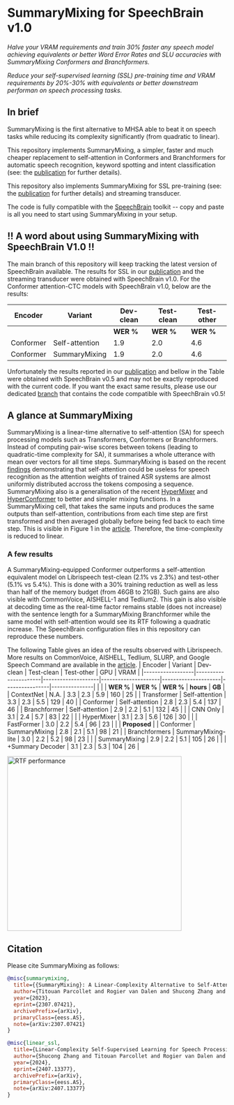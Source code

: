 # SummaryMixing for SpeechBrain v1.0
*Halve your VRAM requirements and train 30% faster any speech model achieving equivalents or better Word Error Rates and SLU accuracies with SummaryMixing Conformers and Branchformers.*

*Reduce your self-supervised learning (SSL) pre-training time and VRAM requirements by 20%-30% with equivalents or better downstream performan on speech processing tasks.*

## In brief
SummaryMixing is the first alternative to MHSA able to beat it on speech tasks while reducing its complexity significantly (from quadratic to linear).

This repository implements SummaryMixing, a simpler, faster and much cheaper replacement to self-attention in Conformers and Branchformers for automatic speech recognition, keyword spotting and intent classification (see: the [publication](https://arxiv.org/abs/2307.07421) for further details). 

This repository also implements SummaryMixing for SSL pre-training (see: the [publication](https://arxiv.org/pdf/2407.13377) for further details) and streaming transducer.

The code is fully compatible with the [SpeechBrain](https://speechbrain.github.io/) toolkit -- copy and paste is all you need to start using SummaryMixing in your setup.

## !! A word about using SummaryMixing with SpeechBrain V1.0 !!

The main branch of this repository will keep tracking the latest version of SpeechBrain available. The results for SSL in our [publication](https://arxiv.org/pdf/2407.13377) and the streaming transducer were obtained with SpeechBrain v1.0. For the Conformer attention-CTC models with SpeechBrain v1.0, below are the results: 

| Encoder | Variant     | Dev-clean | Test-clean | Test-other |
|------------------|----------------------|--------------------|---------------------|---------------------|
|                  |                      | **WER \%**    |   **WER \%**  |   **WER \%**   | **hours** | **GB**   |
| Conformer       | Self-attention                 | 1.9                | 2.0                 | 4.6                 | 
| Conformer      | SummaryMixing      | 1.9                 | 2.0                | 4.6            | 

Unfortunately the results reported in our [publication](https://arxiv.org/abs/2307.07421) and bellow in the Table were obtained with SpeechBrain v0.5 and may not be exactly reproduced with the current code. If you want the exact same results, please use our dedicated
[branch](https://github.com/SamsungLabs/SummaryMixing/tree/speechbrain_v0.5) that contains the code compatible with SpeechBrain v0.5!


## A glance at SummaryMixing

SummaryMixing is a linear-time alternative to self-attention (SA) for speech processing models such as Transformers, Conformers or Branchformers. Instead of computing pair-wise scores between tokens (leading to quadratic-time complexity for SA), it summarises a whole utterance with mean over vectors for all time steps. SummaryMixing is based on the recent [findings](https://arxiv.org/pdf/2207.02971.pdf) demonstrating that self-attention could be useless for speech recognition as the attention weights of trained ASR systems are almost uniformly distributed accross the tokens composing a sequence. SummaryMixing also is a generalisation of the recent [HyperMixer](https://arxiv.org/abs/2203.03691) and [HyperConformer](https://arxiv.org/abs/2305.18281) to better and simpler mixing functions. In a SummaryMixing cell, that takes the same inputs and produces the same outputs than self-attention, contributions from each time step are first transformed and then averaged globally before being fed back to each time step. This is visible in Figure 1 in the [article](https://arxiv.org/abs/2307.07421). Therefore, the time-complexity is reduced to linear.

### A few results

A SummaryMixing-equipped Conformer outperforms a self-attention equivalent model on Librispeech test-clean (2.1% vs 2.3%) and test-other (5.1% vs 5.4%). This is done with a 30% training reduction as well as less than half of the memory budget (from 46GB to 21GB). Such gains are also visible with CommonVoice, AISHELL-1 and Tedlium2. This gain is also visible at decoding time as the real-time factor remains stable (does not increase) with the sentence length for a SummaryMixing Branchformer while the same model with self-attention would see its RTF following a quadratic increase. The SpeechBrain configuration files in this repository can reproduce these numbers.

The following Table gives an idea of the results observed with Librispeech. More results on CommonVoice, AISHELL, Tedlium, SLURP, and Google Speech Command are available in the [article](https://arxiv.org/abs/2307.07421).
| Encoder | Variant     | Dev-clean | Test-clean | Test-other | GPU   | VRAM |
|------------------|----------------------|--------------------|---------------------|---------------------|----------------|---------------|
|                  |                      | **WER \%**    |   **WER \%**  |   **WER \%**   | **hours** | **GB**   |
| ContextNet       | N.A.                 | 3.3                | 2.3                 | 5.9                 | 160            | 25            |
| Transformer      | Self-attention     | 3.3                | 2.3                 | 5.5                 | 129            | 40            |
| Conformer        | Self-attention     | 2.8       | 2.3                 | 5.4                 | 137            | 46            |
| Branchformer     | Self-attention     | 2.9                | 2.2                 | 5.1        | 132            | 45            |
|                  | CNN Only          | 3.1                | 2.4                 | 5.7                 | 83    | 22            |
|                  | HyperMixer         | 3.1                | 2.3                 | 5.6                 | 126            | 30            |
|                  | FastFormer         | 3.0                | 2.2                 | 5.4                 | 96             | 23            |
|                  | **Proposed**    |
| Conformer        | SummaryMixing      | 2.8       | 2.1        | 5.1        | 98             | 21   |
| Branchformers    | SummaryMixing-lite | 3.0                | 2.2                 | 5.2                 | 98             | 23            |
|                  | SummaryMixing      | 2.9                | 2.2                 | 5.1        | 105            | 26            |
|                  | +Summary Decoder   | 3.1                | 2.3                 | 5.3                 | 104            | 26            |


<img src="summarymixing.png" alt="RTF performance" style="height: 400px;"/>


## Citation

Please cite SummaryMixing as follows:
```bibtex
@misc{summarymixing,
  title={{SummaryMixing}: A Linear-Complexity Alternative to Self-Attention for Speech Recognition and Understanding},
  author={Titouan Parcollet and Rogier van Dalen and Shucong Zhang and Sourav Bhattacharya},
  year={2023},
  eprint={2307.07421},
  archivePrefix={arXiv},
  primaryClass={eess.AS},
  note={arXiv:2307.07421}
}

@misc{linear_ssl,
  title={Linear-Complexity Self-Supervised Learning for Speech Processing},
  author={Shucong Zhang and Titouan Parcollet and Rogier van Dalen and Sourav Bhattacharya},
  year={2024},
  eprint={2407.13377},
  archivePrefix={arXiv},
  primaryClass={eess.AS},
  note={arXiv:2407.13377}
}